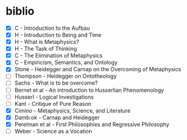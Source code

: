 <!----------------------------- cubething.dev -------------------------------->

# biblio

- [x] C - Introduction to the Aufbau
- [x] H - Introduction to Being and Time
- [x] H - What is Metaphysics?
- [x] H - The Task of Thinking
- [x] C - The Elimination of Metaphysics
- [x] C - Empiricism, Semantics, and Ontology
- [x] Stone - Heidegger and Carnap on the Overcoming of Metaphysics
- [ ] Thompson - Heidegger on Ontotheology
- [ ] Sachs - What is to be overcome?
- [ ] Bernet et al - An introduction to Husserlian Phenomenology
- [ ] Husserl - Logical Investigations
- [ ] Kant - Critique of Pure Reason
- [x] Cimino - Metaphysics, Science, and Literature
- [x] Damb:ok - Carnap and Heidegger
- [x] Perelman et al - First Philosophies and Regressive Philosophy
- [ ] Weber - Science as a Vocation

